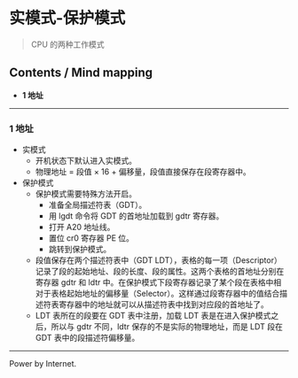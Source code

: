 # 实模式-保护模式
> CPU 的两种工作模式

## Contents / Mind mapping
- **1 地址**

---

### 1 地址

- 实模式
  - 开机状态下默认进入实模式。
  - 物理地址 = 段值 × 16 + 偏移量，段值直接保存在段寄存器中。
- 保护模式
  - 保护模式需要特殊方法开启。
    - 准备全局描述符表（GDT）。
    - 用 lgdt 命令将 GDT 的首地址加载到 gdtr 寄存器。
    - 打开 A20 地址线。
    - 置位 cr0 寄存器 PE 位。
    - 跳转到保护模式。
  - 段值保存在两个描述符表中（GDT LDT），表格的每一项（Descriptor）记录了段的起始地址、段的长度、段的属性。这两个表格的首地址分别在寄存器 gdtr 和 ldtr 中。在保护模式下段寄存器记录了某个段在表格中相对于表格起始地址的偏移量（Selector）。这样通过段寄存器中的值结合描述符表寄存器中的地址就可以从描述符表中找到对应段的首地址了。
  - LDT 表所在的段要在 GDT 表中注册，加载 LDT 表是在进入保护模式之后，所以与 gdtr 不同，ldtr 保存的不是实际的物理地址，而是 LDT 段在 GDT 表中的段描述符偏移量。



---
Power by Internet.
